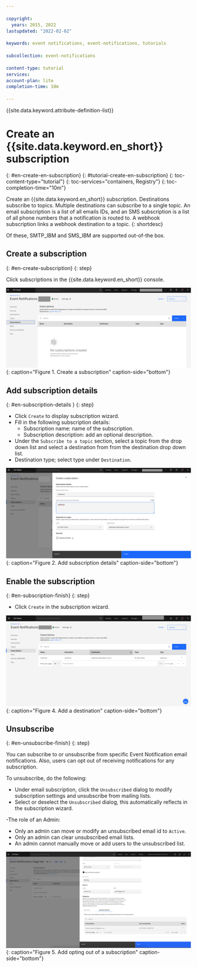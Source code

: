 ```yaml
---

copyright:
  years: 2015, 2022
lastupdated: "2022-02-02"

keywords: event notifications, event-notifications, tutorials

subcollection: event-notifications

content-type: tutorial
services: 
account-plan: lite
completion-time: 10m

---
```


{{site.data.keyword.attribute-definition-list}}

# Create an {{site.data.keyword.en_short}} subscription
{: #en-create-en-subscription}
{: #tutorial-create-en-subscription}
{: toc-content-type="tutorial"}
{: toc-services="containers, Registry"}
{: toc-completion-time="10m"}

Create an {{site.data.keyword.en_short}} subscription. Destinations subscribe to topics. Multiple destinations can subscribe to a single topic. An email subscription is a list of all emails IDs, and an SMS subscription is a list of all phone numbers that a notification is routed to. A webhook subscription links a webhook destination to a topic.
{: shortdesc}

Of these, SMTP_IBM and SMS_IBM are supported out-of-the box.


## Create a subscription
{: #en-create-subscription}
{: step}

Click subscriptions in the {{site.data.keyword.en_short}} console.

![Create a subscription](images/en-subscription1.png "Create a subscription"){: caption="Figure 1. Create a subscription" caption-side="bottom"}


## Add subscription details
{: #en-subscription-details }
{: step}

- Click `Create` to display subscription wizard.
- Fill in the following subscription details:
    - Subscription name: name of the subscription.
    - Subscription description: add an optional description.
- Under the `Subscribe to a topic` section, select a topic from the drop down list and select a destination from from the destination drop down list.
- Destination type; select type under `Destination`.

![Add subscription details](images/en-subscription2.png "Subscription details"){: caption="Figure 2. Add subscription details" caption-side="bottom"}

## Enable the subscription
{: #en-subscription-finish}
{: step}

- Click `Create` in the subscription wizard.

![Enable the subscription](images/en-subscription3.png "Finish adding a destination"){: caption="Figure 4. Add a destination" caption-side="bottom"}

## Unsubscribe 
{: #en-unsubscribe-finish}
{: step}

You can subscribe to or unsubscribe from specific Event Notification email notifications. Also, users can opt out of receiving notifications for any subscription.

To unsubscribe, do the following:
- Under email subscription, click the `Unsubscribed` dialog to modify subscription settings and unsubscribe from mailing lists. 
- Select or deselect the `Unsubscribed` dialog, this automatically reflects in the subscription wizard. 
	 
-The role of an Admin:
- Only an admin can move or modify an unsubscribed email id to `Active`.
- Only an admin can clear unsubscribed email lists. 
- An admin cannot manually move or add users to the unsubscribed list.

![Unsubscribed](images/en-unsubscribed4.png "Opting out of a subscription"){: caption="Figure 5. Add opting out of a subscription" caption-side="bottom"}
